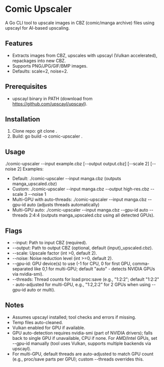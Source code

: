 # Comic Upscaler

A Go CLI tool to upscale images in CBZ (comic/manga archive) files using upscayl for AI-based upscaling.

## Features

- Extracts images from CBZ, upscales with upscayl (Vulkan accelerated), repackages into new CBZ.
- Supports PNG/JPG/GIF/BMP images.
- Defaults: scale=2, noise=2.

## Prerequisites

- upscayl binary in PATH (download from https://github.com/upscayl/upscayl).

## Installation

1. Clone repo: git clone <repo> .
2. Build: go build -o comic-upscaler .

## Usage

./comic-upscaler --input example.cbz [--output output.cbz] [--scale 2] [--noise 2]
Examples:
- Default: ./comic-upscaler --input manga.cbz (outputs manga_upscaled.cbz)
- Custom: ./comic-upscaler --input manga.cbz --output high-res.cbz --scale 3 --noise 1
- Multi-GPU with auto-threads: ./comic-upscaler --input manga.cbz --gpu-id auto (adjusts threads automatically)
- Multi-GPU auto: ./comic-upscaler --input manga.cbz --gpu-id auto --threads 2:4:4 (outputs manga_upscaled.cbz using all detected GPUs).

## Flags

- --input: Path to input CBZ (required).
- --output: Path to output CBZ (optional, default {input}_upscaled.cbz).
- --scale: Upscale factor (int >0, default 2).
- --noise: Noise reduction level (int >=0, default 2).
- --gpu-id: GPU device(s) to use (-1 for CPU, 0 for first GPU, comma-separated like 0,1 for multi-GPU; default "auto" - detects NVIDIA GPUs via nvidia-smi).
- --threads: Thread counts for load:proc:save (e.g., "1:2:2"; default "1:2:2" - auto-adjusted for multi-GPU, e.g., "1:2,2:2" for 2 GPUs when using --gpu-id auto or multi).

## Notes

- Assumes upscayl installed; tool checks and errors if missing.
- Temp files auto-cleaned.
- Vulkan enabled for GPU if available.
- GPU auto-detection requires nvidia-smi (part of NVIDIA drivers); falls back to single GPU if unavailable, CPU if none. For AMD/Intel GPUs, set --gpu-id manually (tool uses Vulkan, supports multiple backends via upscayl).
- For multi-GPU, default threads are auto-adjusted to match GPU count (e.g., proc/save parts per GPU); custom --threads overrides this.